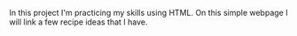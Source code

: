 In this project I'm practicing my skills using HTML. On this simple webpage I will link a few recipe ideas that I have.